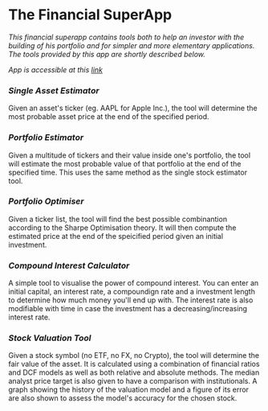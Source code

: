 <!-- # financial-superapp
A Python program that can predict the value of assets and portfolios (containing anything from Yahoo Finance). It can also optimise a portfolio given the assets to include. -->

# The Financial SuperApp

_This financial superapp contains tools both to help an investor with the building of his portfolio and for simpler and more elementary applications. The tools provided by this app are shortly described below._

_App is accessible at this [link]_

### _Single Asset Estimator_
Given an asset's ticker (eg. AAPL for Apple Inc.), the tool will determine the most probable asset price at the end of the specified period.
### _Portfolio Estimator_
Given a multitude of tickers and their value inside one's portfolio, the tool will estimate the most probable value of that portfolio at the end of the specified time. This uses the same method as the single stock estimator tool.
### _Portfolio Optimiser_ 
Given a ticker list, the tool will find the best possible combinantion according to the Sharpe Optimisation theory. It will then compute the estimated price at the end of the speicified period given an initial investment.
### _Compound Interest Calculator_
A simple tool to visualise the power of compound interest. You can enter an initial capital, an interest rate, a compoundign rate and a investment length to determine how much money you'll end up with. The interest rate is also modifiable with time in case the investment has a decreasing/increasing interest rate.
### _Stock Valuation Tool_
Given a stock symbol (no ETF, no FX, no Crypto), the tool will determine the fair value of the asset. It is calculated using a combination of financial ratios and DCF models as well as both relative and absolute methods. The median analyst price target is also given to have a comparison with institutionals. A graph showing the history of the valuation model and a figure of its error are also shown to assess the model's accuracy for the chosen stock.

[link]: https://www.superapp.morizon.me/
